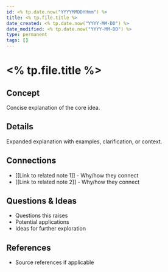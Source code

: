 ```yaml
---
id: <% tp.date.now("YYYYMMDDHHmm") %>
title: <% tp.file.title %>
date_created: <% tp.date.now("YYYY-MM-DD") %>
date_modified: <% tp.date.now("YYYY-MM-DD") %>
type: permanent
tags: []
---
```

# <% tp.file.title %>

## Concept
Concise explanation of the core idea.

## Details
Expanded explanation with examples, clarification, or context.

## Connections
- [[Link to related note 1]] - Why/how they connect
- [[Link to related note 2]] - Why/how they connect

## Questions & Ideas
- Questions this raises
- Potential applications
- Ideas for further exploration

## References
- Source references if applicable
